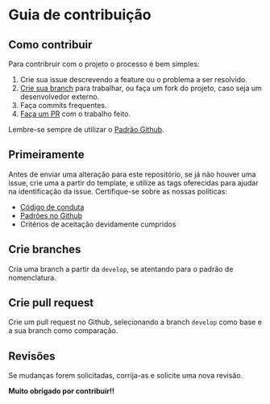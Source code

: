 # Guia de contribuição

## Como contribuir

Para contribruir com o projeto o processo é bem simples:

1. Crie sua issue descrevendo a feature ou o problema a ser resolvido.
2. [Crie sua branch](#crie-branches) para trabalhar, ou faça um fork do projeto, caso seja um desenvolvedor externo.
3. Faça commits frequentes.
4. [Faça um PR](#crie-pull-request) com o trabalho feito.

Lembre-se sempre de utilizar o [Padrão Github](https://fga-eps-mds.github.io/2021-2-MeasureSoftGram-Doc/docs/contribute/github_standards).

## Primeiramente

Antes de enviar uma alteração para este repositório, se já não houver uma issue, crie uma a partir do template, e utilize as tags oferecidas para ajudar na identificação da issue. Certifique-se sobre as nossas políticas:

- [Código de conduta](https://github.com/fga-eps-mds/2021-2-MeasureSoftGram-Doc/blob/main/code_of_conduct.md)
- [Padrões no Github](https://fga-eps-mds.github.io/2021-2-MeasureSoftGram-Doc/docs/contribute/github_standards)
- Critérios de aceitação devidamente cumpridos

## Crie branches

Cria uma branch a partir da `develop`, se atentando para o padrão de nomenclatura.

## Crie pull request

Crie um pull request no Github, selecionando a branch `develop` como base e a sua branch como comparação.

## Revisões

Se mudanças forem solicitadas, corrija-as e solicite uma nova revisão.

**Muito obrigado por contribuir!!**
